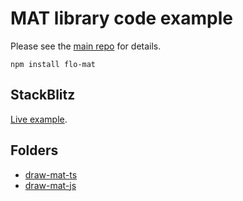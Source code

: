 # MAT library code example

Please see the [main repo](https://github.com/1iyiwei/mat) for details.

```cli
npm install flo-mat
```

## StackBlitz

[Live example](https://stackblitz.com/edit/typescript-yucdon).

## Folders 

* [draw-mat-ts](./draw-mat-ts)
* [draw-mat-js](./draw-mat-js)

